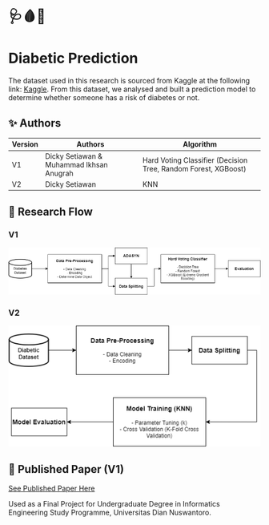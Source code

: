 # 🩺🩸💉
# Diabetic Prediction

The dataset used in this research is sourced from Kaggle at the following link: [Kaggle](https://www.kaggle.com/datasets/aravindpcoder/diabetes-dataset?resource=download). From this dataset, we analysed and built a prediction model to determine whether someone has a risk of diabetes or not.

## ✨ Authors
| Version |                  Authors                 |                           Algorithm                            | 
| ------- | ---------------------------------------- | -------------------------------------------------------------- |
| V1      | Dicky Setiawan & Muhammad Ikhsan Anugrah | Hard Voting Classifier (Decision Tree, Random Forest, XGBoost) |
| V2      | Dicky Setiawan                           | KNN                                                            |

## 🔄 Research Flow
### V1
![Research Flow](/Diabetic_Research_Method.png)
### V2
![Research Flow](/KNN/KNN_Diabetic_Research_Method.png)

## 📙 Published Paper (V1)
[See Published Paper Here](https://e-journal.hamzanwadi.ac.id/index.php/edumatic/article/view/25838)

Used as a Final Project for Undergraduate Degree in Informatics Engineering Study Programme, Universitas Dian Nuswantoro.
